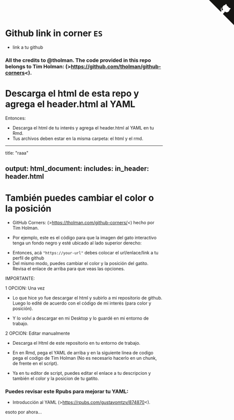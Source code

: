 Github link in corner `ES`
============================================================
-   link a tu github

### All the credits to @tholman. The code provided in this repo belongs to Tim Holman: (>https://github.com/tholman/github-corners<).

Descarga el html de esta repo y agrega el header.html al YAML
============================================================

Entonces:
-   Descarga el html de tu interés y agrega el header.html al YAML en tu Rmd. 
-   Tus archivos deben estar en la misma carpeta: el html y el rmd.

---
title: "raaa"

output: 
  html_document:
    includes:
      in_header: header.html
---


También puedes cambiar el color o la posición 
============================================================
-   GitHub Corners: (>https://tholman.com/github-corners/<) hecho por Tim Holman.

-   Por ejemplo, este es el código para que la imagen del gato interactivo tenga un fondo negro y esté ubicado al lado superior derecho:


<a href="https://your-url" class="github-corner" aria-label="View source on GitHub"><svg width="80" height="80" viewBox="0 0 250 250" style="fill:#151513; color:#fff; position: absolute; top: 0; border: 0; right: 0;" aria-hidden="true"><path d="M0,0 L115,115 L130,115 L142,142 L250,250 L250,0 Z"></path><path d="M128.3,109.0 C113.8,99.7 119.0,89.6 119.0,89.6 C122.0,82.7 120.5,78.6 120.5,78.6 C119.2,72.0 123.4,76.3 123.4,76.3 C127.3,80.9 125.5,87.3 125.5,87.3 C122.9,97.6 130.6,101.9 134.4,103.2" fill="currentColor" style="transform-origin: 130px 106px;" class="octo-arm"></path><path d="M115.0,115.0 C114.9,115.1 118.7,116.5 119.8,115.4 L133.7,101.6 C136.9,99.2 139.9,98.4 142.2,98.6 C133.8,88.0 127.5,74.4 143.8,58.0 C148.5,53.4 154.0,51.2 159.7,51.0 C160.3,49.4 163.2,43.6 171.4,40.1 C171.4,40.1 176.1,42.5 178.8,56.2 C183.1,58.6 187.2,61.8 190.9,65.4 C194.5,69.0 197.7,73.2 200.1,77.6 C213.8,80.2 216.3,84.9 216.3,84.9 C212.7,93.1 206.9,96.0 205.4,96.6 C205.1,102.4 203.0,107.8 198.3,112.5 C181.9,128.9 168.3,122.5 157.7,114.1 C157.9,116.9 156.7,120.9 152.7,124.9 L141.0,136.5 C139.8,137.7 141.6,141.9 141.8,141.8 Z" fill="currentColor" class="octo-body"></path></svg></a><style>.github-corner:hover .octo-arm{animation:octocat-wave 560ms ease-in-out}@keyframes octocat-wave{0%,100%{transform:rotate(0)}20%,60%{transform:rotate(-25deg)}40%,80%{transform:rotate(10deg)}}@media (max-width:500px){.github-corner:hover .octo-arm{animation:none}.github-corner .octo-arm{animation:octocat-wave 560ms ease-in-out}}</style>

-   Entonces, acá `"https://your-url"` debes colocar el url/enlace/link a tu perfil de github
-   Del mismo modo, puedes cambiar el color y la posición del gatito. Revisa el enlace de arriba para que veas las opciones.

IMPORTANTE:

1 OPCION: Una vez

-   Lo que hice yo fue descargar el html y subirlo a mi repositorio de github. Luego lo edité de acuerdo con el código de mi interés (para color y posición). 

-   Y lo volví a descargar en mi Desktop y lo guardé en mi entorno de trabajo.

2 OPCION: Editar manualmente

-   Descarga el Html de este repositorio en tu entorno de trabajo.

-   En en Rmd, pega el YAML de arriba y en la siguiente linea de codigo pega el codigo de Tim Holman (No es necesario hacerlo en un chunk, de frente en el script).

-   Ya en tu editor de script, puedes editar el enlace a tu descripcion y también el color y la posicion de tu gatito.



### Puedes revisar este Rpubs para mejorar tu YAML: 

-   Introducción al YAML (>https://rpubs.com/gustavomtzv/874870<).


esoto por ahora...
